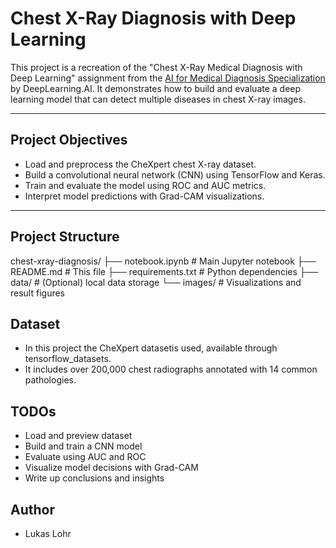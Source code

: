 # Chest X-Ray Diagnosis with Deep Learning

This project is a recreation of the "Chest X-Ray Medical Diagnosis with Deep Learning" assignment from the [AI for Medical Diagnosis Specialization](https://www.coursera.org/specializations/ai-for-medicine) by DeepLearning.AI. It demonstrates how to build and evaluate a deep learning model that can detect multiple diseases in chest X-ray images.

---

## Project Objectives

- Load and preprocess the CheXpert chest X-ray dataset.
- Build a convolutional neural network (CNN) using TensorFlow and Keras.
- Train and evaluate the model using ROC and AUC metrics.
- Interpret model predictions with Grad-CAM visualizations.

---

## Project Structure

chest-xray-diagnosis/
├── notebook.ipynb # Main Jupyter notebook
├── README.md # This file
├── requirements.txt # Python dependencies
├── data/ # (Optional) local data storage
└── images/ # Visualizations and result figures

## Dataset

- In this project the CheXpert datasetis used, available through tensorflow_datasets.
- It includes over 200,000 chest radiographs annotated with 14 common pathologies.

## TODOs

- Load and preview dataset
- Build and train a CNN model
- Evaluate using AUC and ROC
- Visualize model decisions with Grad-CAM
- Write up conclusions and insights

## Author

- Lukas Lohr
